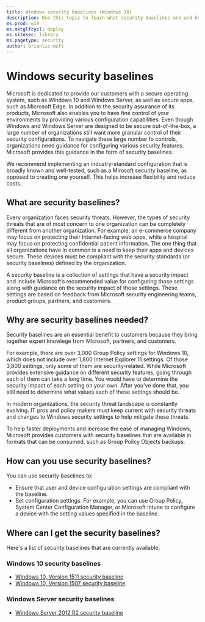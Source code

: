 ```yaml
---
title: Windows security baselines (Windows 10)
description: Use this topic to learn what security baselines are and how you can use them in your organization to help keep your devices secure.
ms.prod: w10
ms.mktglfcycl: deploy
ms.sitesec: library
ms.pagetype: security
author: brianlic-msft
---
```


# Windows security baselines

Microsoft is dedicated to provide our customers with a secure operating system, such as Windows 10 and Windows Server, as well as secure apps, such as Microsoft Edge. In addition to the security assurance of its products, Microsoft also enables you to have fine control of your environments by providing various configuration capabilities. Even though Windows and Windows Server are designed to be secure out-of-the-box, a large number of organizations still want more granular control of their security configurations. To navigate these large number fo controls, organizations need guidance for configuring various security features. Microsoft provides this guidance in the form of security baselines.

We recommend implementing an industry-standard configuration that is broadly known and well-tested, such as a Mirosoft security baseline, as opposed to creating one yourself. This helps increase flexibility and reduce costs.  

## What are security baselines?

Every organization faces security threats. However, the types of security threats that are of most concern to one organization can be completely different from another organization. For example, an e-commerce company may focus on protecting their Internet-facing web apps, while a hospital may focus on protecting confidential patient information. The one thing that all organizations have in common is a need to keep their apps and devices secure. These devices must be compliant with the security standards (or security baselines) defined by the organization.

A security baseline is a collection of settings that have a security impact and include Microsoft’s recommended value for configuring those settings along with guidance on the security impact of those settings. These settings are based on feedback from Microsoft security engineering teams, product groups, partners, and 
customers.  

## Why are security baselines needed?

Security baselines are an essential benefit to customers because they bring together expert knowlege from Microsoft, partners, and customers.

For example, there are over 3,000 Group Policy settings for Windows 10, which does not include over 1,800 Internet Explorer 11 settings. Of those 3,800 settings, only some of them are security-related. While Microsoft provides extensive guidance on different security features, going through each of them can take a long time. You would have to determine the security impact of each setting on your own. After you've done that, you still need to determine what values each of these settings should be. 

In modern organizations, the security threat landscape is constantly evolving. IT pros and policy makers must keep current with security threats and changes to Windows security settings to help mitigate these threats. 

To help faster deployments and increase the ease of managing Windows, Microsoft provides customers with security baselines that are available in formats that can be consumed, such as Group Policy Objects backups.
 
 ## How can you use security baselines?
 
 You can use security baselines to:
 
 - Ensure that user and device configuration settings are compliant with the baseline. 
 - Set configuration settings. For example, you can use Group Policy, System Center Configuration Manager, or Microsoft Intune to configure a device with the setting values specified in the baseline.
 
 
 ## Where can I get the security baselines?
 
 Here's a list of security baselines that are currently available.
 
 ### Windows 10 security baselines
 
 -  [Windows 10, Version 1511 security baseline](http://go.microsoft.com/fwlink/p/?LinkID=799381)
 -  [Windows 10, Version 1507 security baseline](http://go.microsoft.com/fwlink/p/?LinkID=799380)
 
 ### Windows Server security baselines
 
 -  [Windows Server 2012 R2 security baseline](http://go.microsoft.com/fwlink/p/?LinkID=799382)
